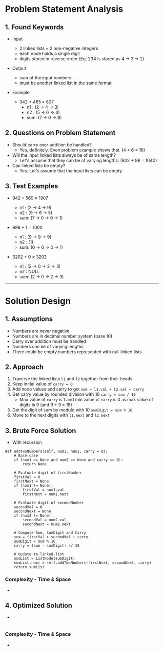 # Problem Statement Analysis
## 1. Found Keywords
- Input
    - 2 linked lists = 2 non-negative integers
    - each node holds a single digit
    - digits stored in reverse order (Eg: 234 is stored as 4 -> 3 -> 2)

- Output
    - sum of the input numbers
    - must be another linked list in the same format

- Example
    - 342 + 465 = 807
        - n1 : (2 -> 4 -> 3) 
        - n2 : (5 -> 6 -> 4)
        - sum: (7 -> 0 -> 8)
        

## 2. Questions on Problem Statement
- Should carry over addition be handled?
    - Yes, definitely. Even problem example shows that. (4 + 6 = 10)
- Will the input linked lists always be of same length?
    - Let's assume that they can be of varying lengths. (942 + 98 = 1040)
- Can linked lists be empty?
    - Yes. Let's assume that the input lists can be empty.

## 3. Test Examples
- 942 + 569 = 1907
    - n1 : (2 -> 4 -> 9)
    - n2 : (9 -> 6 -> 5)
    - sum: (7 -> 0 -> 9 -> 1)

- 999 + 1 = 1000
    - n1 : (9 -> 9 -> 9)
    - n2 : (1)
    - sum: (0 -> 0 -> 0 -> 1)

- 3202 + 0 = 3202
    - n1 : (2 -> 0 -> 2 -> 3) 
    - n2 : NULL
    - sum: (2 -> 0 -> 2 -> 3)
---

# Solution Design
## 1. Assumptions
- Numbers are never negative
- Numbers are in decimal number system (base 10)
- Carry over addition must be handled
- Numbers can be of varying lengths
- There could be empty numbers represented with null linked lists

## 2. Approach
1. Traverse the linked lists `l1` and `l2` together from their heads
1. Keep initial value of `carry = 0`
1. Add node values and carry to get `sum = l1.val + l2.val + carry`
1. Get carry value by rounded division with 10 `carry = sum / 10`
    - Max value of `carry` is 1 and min value of `carry` is 0 as max value of digits is 9 (and 9 + 9 = 18)
1. Get the digit of sum by modulo with 10 `sumDigit = sum % 10`
1. Move to the next digits with `l1.next` and `l2.next`

## 3. Brute Force Solution
- With recursion
```
def addTwoNumbers(self, num1, num2, carry = 0):
    # Base case
    if (num1 == None and num2 == None and carry == 0):
        return None

    # Evaluate digit of firstNumber
    firstVal = 0
    firstNext = None
    if (num1 != None):
        firstVal = num1.val
        firstNext = num1.next

    # Evaluate digit of secondNumber
    secondVal = 0
    secondNext = None
    if (num2 != None):
        secondVal = num2.val
        secondNext = num2.next

    # Compute Sum, SumDigit and Carry
    sum = firstVal + secondVal + carry
    sumDigit = sum % 10
    carry = (sum - sumDigit) // 10

    # Update to linked list
    sumList = ListNode(sumDigit)
    sumList.next = self.addTwoNumbers(firstNext, secondNext, carry)
    return sumList
```

### Complexity - Time & Space
- 

## 4. Optimized Solution
- 
```
```

### Complexity - Time & Space
- 
